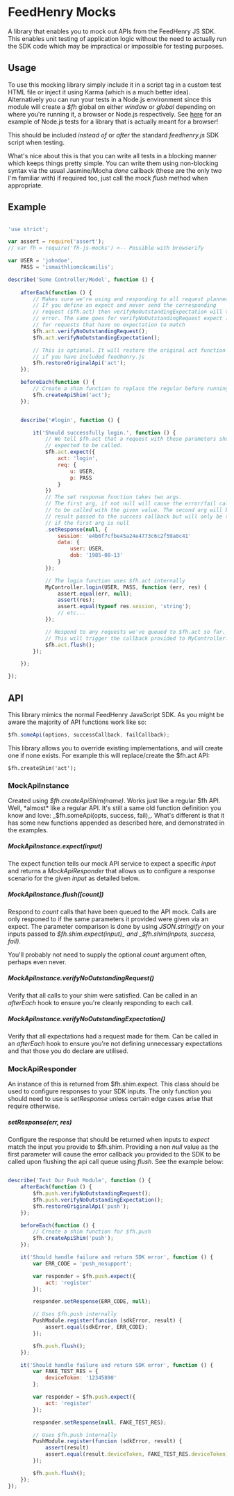 FeedHenry Mocks
===================================

A library that enables you to mock out APIs from the FeedHenry JS SDK. This 
enables unit testing of application logic without the need to actually run the 
SDK code which may be impractical or impossible for testing purposes.

## Usage
To use this mocking library simply include it in a script tag in a custom test 
HTML file or inject it using Karma (which is a much better idea). Alternatively
you can run your tests in a Node.js environment since this module will create a
_$fh_ global on either _window_ or _global_ depending on where you're running 
it, a browser or Node.js respectively. See 
[here](https://github.com/feedhenry-staff/cloud-connection-monitor) for an 
example of Node.js tests for a library that is actually meant for a browser!

This should be included *instead of* or *after* the standard _feedhenry.js_ SDK 
script when testing.

What's nice about this is that you can write all tests in a blocking 
manner which keeps things pretty simple. You can write them using non-blocking 
syntax via the usual Jasmine/Mocha *done* callback (these are the only two I'm 
familiar with) if required too, just call the mock *flush* method when 
appropriate.


## Example
```javascript

'use strict';

var assert = require('assert');
// var fh = require('fh-js-mocks') <-- Possible with browserify

var USER = 'johndoe',
	PASS = 'ismaithliomcácamilis';

describe('Some Controller/Model', function () {
	
	afterEach(function () {
		// Makes sure we're using and responding to all request planned per test
		// If you define an expect and never send the corresponding 
		// request ($fh.act) then verifyNoOutstandingExpectation will throw an
		// error. The same goes for verifyNoOutstandingRequest expect it throws
		// for requests that have no expectation to match
		$fh.act.verifyNoOutstandingRequest();
		$fh.act.verifyNoOutstandingExpectation();

		// This is optional. It will restore the original act function
		// if you have included feedhenry.js
		$fh.restoreOriginalApi('act');
	});

	beforeEach(function () {
		// Create a shim function to replace the regular before running tests
		$fh.createApiShim('act');
	});


	describe('#login', function () {

		it('Should successfully login.', function () {
			// We tell $fh.act that a request with these parameters should be
			// expected to be called.
			$fh.act.expect({
				act: 'login',
				req: {
					u: USER,
					p: PASS
				}
			})
			// The set response function takes two args. 
			// The first arg, if not null will cause the error/fail callback
			// to be called with the given value. The second arg will be the 
			// result passed to the success callback but will only be triggered 
			// if the first arg is null
			.setResponse(null, {
				session: 'e4b6f7cfbe45a24e4773c6c2f59a0c41'
				data: {
					user: USER,
					dob: '1985-08-13'
				}
			});

			// The login function uses $fh.act internally
			MyController.login(USER, PASS, function (err, res) {
				assert.equal(err, null);
				assert(res);
				assert.equal(typeof res.session, 'string');
				// etc...
			});

			// Respond to any requests we've queued to $fh.act so far.
			// This will trigger the callback provided to MyController.login
			$fh.act.flush();
		});

	});

});
```


## API
This library mimics the normal FeedHenry JavaScript SDK. As you might be aware 
the majority of API functions work like so: 

```javascript
$fh.someApi(options, successCallback, failCallback);
```

This library allows you to override existing implementations, and will create 
one if none exists. For example this will replace/create the $fh.act API:

```
$fh.createShim('act');
```

### MockApiInstance
Created using _$fh.createApiShim(name)_. Works just like a regular $fh API. 
Well, *almost* like a regular API. It's still a same old function definition 
you know and love: _$fh.someApi(opts, success, fail)_. What's different is that 
it has some new functions appended as described here, and demonstrated in the 
examples.

##### MockApiInstance.expect(input)
The expect function tells our mock API service to expect a specific _input_ and 
returns a *MockApiResponder* that allows us to configure a response scenario 
for the given _input_ as detailed below.

##### MockApiInstance.flush([count])
Respond to *count* calls that have been queued to the API mock. Calls are only 
responed to if the same parameters it provided were given via an expect. The 
parameter comparison is done by using _JSON.stringify_ on your inputs passed to 
_$fh.shim.expect(input)_ and _$fh.shim(inputs, success, fail)_.

You'll probably not need to supply the optional _count_ argument often, perhaps 
even never.

##### MockApiInstance.verifyNoOutstandingRequest()
Verify that all calls to your shim were satisfied. Can be called in an 
*afterEach* hook to ensure you're cleanly responding to each call.

##### MockApiInstance.verifyNoOutstandingExpectation()
Verify that all expectations had a request made for them. Can be called in an 
*afterEach* hook to ensure you're not defining unnecessary expectations and 
that those you do declare are utilised.

### MockApiResponder
An instance of this is returned from $fh.shim.expect. This class should be 
used to configure responses to your SDK inputs. The only function you should 
need to use is *setResponse* unless certain edge cases arise that require 
otherwise.

##### setResponse(err, res)
Configure the response that should be returned when inputs to _expect_ match 
the input you provide to $fh.shim. Providing a non *null* value as the first 
parameter will cause the error callback you provided to the SDK to be called 
upon flushing the api call queue using _flush_. See the example below:

```javascript

describe('Test Our Push Module', function () {
	afterEach(function () {
		$fh.push.verifyNoOutstandingRequest();
		$fh.push.verifyNoOutstandingExpectation();
		$fh.restoreOriginalApi('push');
	});

	beforeEach(function () {
		// Create a shim function for $fh.push
		$fh.createApiShim('push');
	});

	it('Should handle failure and return SDK error', function () {
		var ERR_CODE = 'push_nosupport';

		var responder = $fh.push.expect({
			act: 'register'
		});

		responder.setResponse(ERR_CODE, null);

		// Uses $fh.push internally
		PushModule.register(funcion (sdkError, result) {
			assert.equal(sdkError, ERR_CODE);
		});

		$fh.push.flush();
	});

	it('Should handle failure and return SDK error', function () {
		var FAKE_TEST_RES = {
			deviceToken: '12345890'
		};

		var responder = $fh.push.expect({
			act: 'register'
		});

		responder.setResponse(null, FAKE_TEST_RES);

		// Uses $fh.push internally
		PushModule.register(funcion (sdkError, result) {
			assert(result)
			assert.equal(result.deviceToken, FAKE_TEST_RES.deviceToken);
		});

		$fh.push.flush();
	});
});

```






